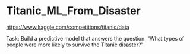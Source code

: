 # Titanic_ML_From_Disaster
https://www.kaggle.com/competitions/titanic/data

Task:
    Build a predictive model that answers the question: “What types of people were more likely to survive the Titanic disaster?”